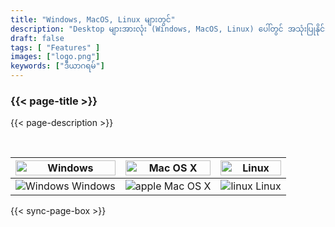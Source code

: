 ```yaml
---
title: "Windows, MacOS, Linux များတွင်"
description: "Desktop များအားလုံး (Windows, MacOS, Linux) ပေါ်တွင် အသုံးပြုနိုင်သည်"
draft: false
tags: [ "Features" ]
images: ["logo.png"]
keywords: ["ဒီယာဂရမ်"]
---
```

<!-- header-end -->

### {{< page-title >}} 
{{< page-description >}} 

<br>

| <img src="/cross-platform/tx-win.png" alt="Windows" style="width: 100%;" /> | <img src="/cross-platform/tx-mac.png" alt="Mac OS X" style="width: 100%;" /> | <img src="/cross-platform/tx-linux.png" alt="Linux" style="width: 100%;" /> |
|------------------------------------------------------------------------------|------------------------------------------------------------------------------|----------------------------------------------------------------------------|
| <img src="/images/windows-icon.svg" alt="Windows"   />  Windows             |  <img src="/images/apple-icon.svg" alt="apple"   /> Mac OS X         | <img src="/images/linux-icon.svg" alt="linux"   />  Linux   |

 

 {{< sync-page-box >}}